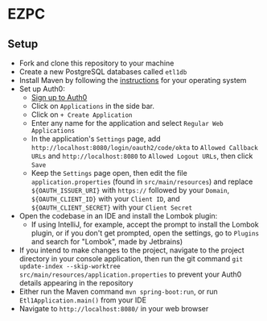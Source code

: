 # EZPC

## Setup

- Fork and clone this repository to your machine
- Create a new PostgreSQL databases called `etl1db`
- Install Maven by following the [instructions](https://maven.apache.org/install.html) for your operating system
- Set up Auth0:
  - [Sign up to Auth0](https://auth0.com/signup?place=header&type=button&text=sign%20up)
  - Click on `Applications` in the side bar.
  - Click on `+ Create Application`
  - Enter any name for the application and select `Regular Web Applications`
  - In the application's `Settings` page, add `http://localhost:8080/login/oauth2/code/okta` to `Allowed Callback URLs` and `http://localhost:8080` to `Allowed Logout URLs`, then click `Save`
  - Keep the `Settings` page open, then edit the file `application.properties` (found in `src/main/resources`) and replace `${OAUTH_ISSUER_URI}` with `https://` followed by your `Domain`, `${OAUTH_CLIENT_ID}` with your `Client ID`, and `${OAUTH_CLIENT_SECRET}` with your `Client Secret`
- Open the codebase in an IDE and install the Lombok plugin:
  - If using IntelliJ, for example, accept the prompt to install the Lombok plugin, or if you don't get prompted, open the settings, go to `Plugins` and search for "Lombok", made by Jetbrains)
- If you intend to make changes to the project, navigate to the project directory in your console application, then run the git command `git update-index --skip-worktree src/main/resources/application.properties` to prevent your Auth0 details appearing in the repository
- Either run the Maven command `mvn spring-boot:run`, or run `Etl1Application.main()` from your IDE
- Navigate to `http://localhost:8080/` in your web browser